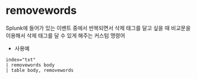 # removewords

Splunk에 들어가 있는 이벤트 중에서 반복되면서 삭제 태그를 달고 싶을 때 비교문을 이용해서 삭제 태그를 달 수 있게 해주는 커스텀 명령어



- 사용예

```
index="txt" 
| removewords body
| table body, removewords
```

